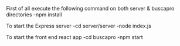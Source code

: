 First of all execute the following command on both server & buscapro directories
-npm install 

To start the Express server
-cd server/server
-node index.js

To start the front end react app
-cd buscapro
-npm start 
